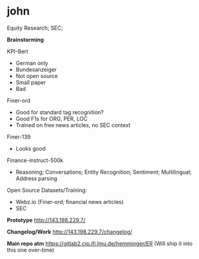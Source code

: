 # john
Equity Research; SEC;

**Brainstorming**

KPI-Bert
- German only
- Bundesanzeiger
- Not open source
- Small paper
- Bad

Finer-ord
- Good for standard tag recognition?
- Good F1s for ORG, PER, LOC
- Trained on free news articles, no SEC context

Finer-139
- Looks good

Finance-instruct-500k
- Reasoning; Conversations; Entity Recognition; Sentiment; Multilingual; Address parsing


Open Source Datasets/Training:
- Webz.io (Finer-ord; financial news articles)
- SEC

**Prototype**
http://143.198.229.7/

**Changelog/Work**
http://143.198.229.7/changelog/

**Main repo atm**
https://gitlab2.cip.ifi.lmu.de/hemminger/ER
(Will ship it into this one over-time)
